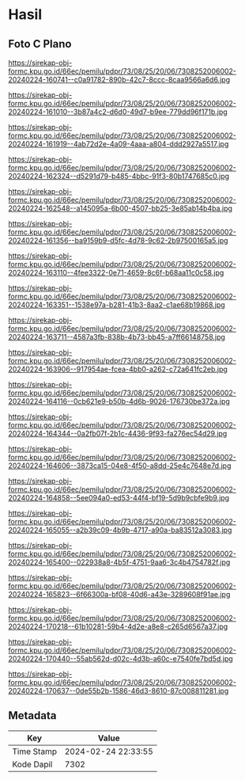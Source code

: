 # Hasil

## Foto C Plano

https://sirekap-obj-formc.kpu.go.id/66ec/pemilu/pdpr/73/08/25/20/06/7308252006002-20240224-160741--c0a91782-890b-42c7-8ccc-8caa9566a6d6.jpg

https://sirekap-obj-formc.kpu.go.id/66ec/pemilu/pdpr/73/08/25/20/06/7308252006002-20240224-161010--3b87a4c2-d6d0-49d7-b9ee-779dd96f171b.jpg

https://sirekap-obj-formc.kpu.go.id/66ec/pemilu/pdpr/73/08/25/20/06/7308252006002-20240224-161919--4ab72d2e-4a09-4aaa-a804-ddd2927a5517.jpg

https://sirekap-obj-formc.kpu.go.id/66ec/pemilu/pdpr/73/08/25/20/06/7308252006002-20240224-162324--d5291d79-b485-4bbc-91f3-80b1747685c0.jpg

https://sirekap-obj-formc.kpu.go.id/66ec/pemilu/pdpr/73/08/25/20/06/7308252006002-20240224-162548--a145095a-6b00-4507-bb25-3e85ab14b4ba.jpg

https://sirekap-obj-formc.kpu.go.id/66ec/pemilu/pdpr/73/08/25/20/06/7308252006002-20240224-161356--ba9159b9-d5fc-4d78-9c62-2b97500165a5.jpg

https://sirekap-obj-formc.kpu.go.id/66ec/pemilu/pdpr/73/08/25/20/06/7308252006002-20240224-163110--4fee3322-0e71-4659-8c6f-b68aa11c0c58.jpg

https://sirekap-obj-formc.kpu.go.id/66ec/pemilu/pdpr/73/08/25/20/06/7308252006002-20240224-163351--1538e97a-b281-41b3-8aa2-c1ae68b19868.jpg

https://sirekap-obj-formc.kpu.go.id/66ec/pemilu/pdpr/73/08/25/20/06/7308252006002-20240224-163711--4587a3fb-838b-4b73-bb45-a7ff66148758.jpg

https://sirekap-obj-formc.kpu.go.id/66ec/pemilu/pdpr/73/08/25/20/06/7308252006002-20240224-163906--917954ae-fcea-4bb0-a262-c72a641fc2eb.jpg

https://sirekap-obj-formc.kpu.go.id/66ec/pemilu/pdpr/73/08/25/20/06/7308252006002-20240224-164116--0cb621e9-b50b-4d6b-9026-176730be372a.jpg

https://sirekap-obj-formc.kpu.go.id/66ec/pemilu/pdpr/73/08/25/20/06/7308252006002-20240224-164344--0a2fb07f-2b1c-4436-9f93-fa276ec54d29.jpg

https://sirekap-obj-formc.kpu.go.id/66ec/pemilu/pdpr/73/08/25/20/06/7308252006002-20240224-164606--3873ca15-04e8-4f50-a8dd-25e4c7648e7d.jpg

https://sirekap-obj-formc.kpu.go.id/66ec/pemilu/pdpr/73/08/25/20/06/7308252006002-20240224-164858--5ee094a0-ed53-44f4-bf19-5d9b9cbfe9b9.jpg

https://sirekap-obj-formc.kpu.go.id/66ec/pemilu/pdpr/73/08/25/20/06/7308252006002-20240224-165055--a2b39c09-4b9b-4717-a90a-ba83512a3083.jpg

https://sirekap-obj-formc.kpu.go.id/66ec/pemilu/pdpr/73/08/25/20/06/7308252006002-20240224-165400--022938a8-4b5f-4751-9aa6-3c4b4754782f.jpg

https://sirekap-obj-formc.kpu.go.id/66ec/pemilu/pdpr/73/08/25/20/06/7308252006002-20240224-165823--6f66300a-bf08-40d6-a43e-3289608f91ae.jpg

https://sirekap-obj-formc.kpu.go.id/66ec/pemilu/pdpr/73/08/25/20/06/7308252006002-20240224-170218--61b10281-59b4-4d2e-a8e8-c265d6567a37.jpg

https://sirekap-obj-formc.kpu.go.id/66ec/pemilu/pdpr/73/08/25/20/06/7308252006002-20240224-170440--55ab562d-d02c-4d3b-a60c-e7540fe7bd5d.jpg

https://sirekap-obj-formc.kpu.go.id/66ec/pemilu/pdpr/73/08/25/20/06/7308252006002-20240224-170637--0de55b2b-1586-46d3-8610-87c008811281.jpg


## Metadata

| Key        | Value               |
| ---------- | ------------------- |
| Time Stamp | 2024-02-24 22:33:55 |
| Kode Dapil | 7302                |



